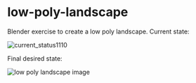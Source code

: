 # low-poly-landscape
Blender exercise to create a low poly landscape.
Current state:

![current_status1110](https://user-images.githubusercontent.com/36500094/136825250-28f11df4-dc9b-4fd9-816d-c613f5b5c50c.PNG)

Final desired state:

![low poly landscape image](https://user-images.githubusercontent.com/36500094/136242143-dde186b1-3079-4e41-bacf-bb6a614c2e69.png)
